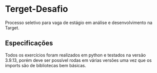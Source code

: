 # Terget-Desafio
Processo seletivo para vaga de estágio em análise e desenvolvimento na Target.
## Especificações
Todos os exercícios foram realizados em python e testados na versão 3.9.13, porém deve ser possível rodas em várias versões uma vez que os imports são de bibliotecas bem básicas.
